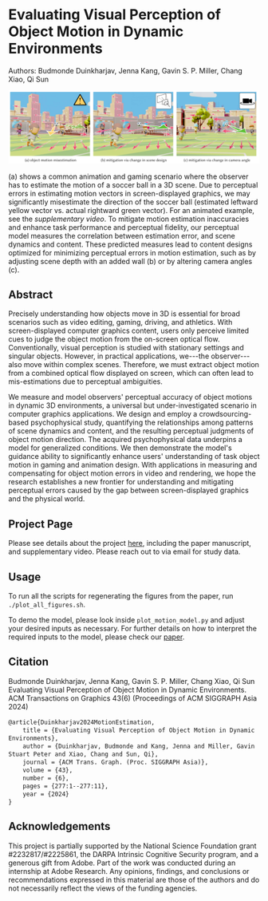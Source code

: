 # Evaluating Visual Perception of Object Motion in Dynamic Environments

Authors: Budmonde Duinkharjav, Jenna Kang, Gavin S. P. Miller, Chang Xiao, Qi Sun

![](io/images/motion-estimation-teaser.png)

(a) shows a common animation and gaming scenario where the observer has to estimate the motion of a soccer ball in a 3D scene.
Due to perceptual errors in estimating motion vectors in screen-displayed graphics, we may significantly misestimate the direction of the soccer ball  (estimated leftward yellow vector vs. actual rightward green vector).
For an animated example, see the *supplementary video*.
To mitigate motion estimation inaccuracies and enhance task performance and perceptual fidelity, our perceptual model measures the correlation between estimation error, and scene dynamics and content.
These predicted measures lead to content designs optimized for minimizing perceptual errors in motion estimation, such as by adjusting scene depth with an added wall (b) or by altering camera angles (c).

## Abstract

Precisely understanding how objects move in 3D is essential for broad scenarios such as video editing, gaming, driving, and athletics.
With screen-displayed computer graphics content, users only perceive limited cues to judge the object motion from the on-screen optical flow.
Conventionally, visual perception is studied with stationary settings and singular objects.
However, in practical applications, we---the observer---also move within complex scenes.
Therefore, we must extract object motion from a combined optical flow displayed on screen, which can often lead to mis-estimations due to perceptual ambiguities.

We measure and model observers' perceptual accuracy of object motions in dynamic 3D environments, a universal but under-investigated scenario in computer graphics applications.
We design and employ a crowdsourcing-based psychophysical study, quantifying the relationships among patterns of scene dynamics and content, and the resulting perceptual judgments of object motion direction.
The acquired psychophysical data underpins a model for generalized conditions.
We then demonstrate the model's guidance ability to significantly enhance users' understanding of task object motion in gaming and animation design.
With applications in measuring and compensating for object motion errors in video and rendering, we hope the research establishes a new frontier for understanding and mitigating perceptual errors caused by the gap between screen-displayed graphics and the physical world.

## Project Page

Please see details about the project [here](https://www.budmonde.com/projects/motion-estimation/), including the paper manuscript, and supplementary video.
Please reach out to via email for study data.

## Usage

To run all the scripts for regenerating the figures from the paper, run `./plot_all_figures.sh`.

To demo the model, please look inside `plot_motion_model.py` and adjust your desired inputs as necessary.
For further details on how to interpret the required inputs to the model, please check our [paper](https://www.budmonde.com/projects/motion-estimation/).

## Citation

Budmonde Duinkharjav, Jenna Kang, Gavin S. P. Miller, Chang Xiao, Qi Sun<br/>
Evaluating Visual Perception of Object Motion in Dynamic Environments.<br/>
ACM Transactions on Graphics 43(6) (Proceedings of ACM SIGGRAPH Asia 2024)<br/>

```
@article{Duinkharjav2024MotionEstimation,
    title = {Evaluating Visual Perception of Object Motion in Dynamic Environments},
    author = {Duinkharjav, Budmonde and Kang, Jenna and Miller, Gavin Stuart Peter and Xiao, Chang and Sun, Qi},
    journal = {ACM Trans. Graph. (Proc. SIGGRAPH Asia)},
    volume = {43},
    number = {6},
    pages = {277:1--277:11},
    year = {2024}
}
```

## Acknowledgements

This project is partially supported by the National Science Foundation grant \#2232817/\#2225861, the DARPA Intrinsic Cognitive Security program, and a generous gift from Adobe. 
Part of the work was conducted during an internship at Adobe Research. 
Any opinions, findings, and conclusions or recommendations expressed in this material are those of the authors and do not necessarily reflect the views of the funding agencies.
